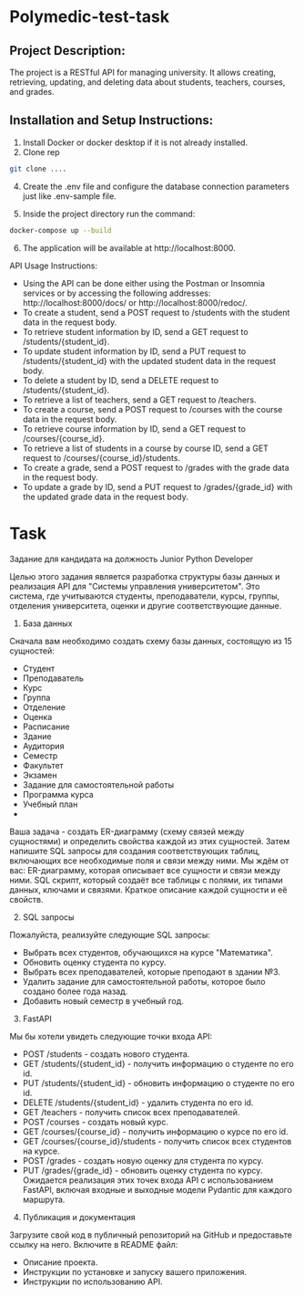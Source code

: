 # Polymedic-test-task

## Project Description:
The project is a RESTful API for managing university. It allows creating, retrieving, updating, and deleting data about students, teachers, courses, and grades.

## Installation and Setup Instructions:

1. Install Docker or docker desktop if it is not already installed.
2. Clone rep
```bash
git clone ....
```
4. Create the .env  file and configure the database connection parameters just like .env-sample file.

5. Inside the project directory run the command:
```bash
docker-compose up --build
```

6. The application will be available at http://localhost:8000.


API Usage Instructions:

- Using the API can be done either using the Postman or Insomnia services or by accessing the following addresses: http://localhost:8000/docs/ or http://localhost:8000/redoc/.
- To create a student, send a POST request to /students with the student data in the request body.
- To retrieve student information by ID, send a GET request to /students/{student_id}.
- To update student information by ID, send a PUT request to /students/{student_id} with the updated student data in the request body.
- To delete a student by ID, send a DELETE request to /students/{student_id}.
- To retrieve a list of teachers, send a GET request to /teachers.
- To create a course, send a POST request to /courses with the course data in the request body.
- To retrieve course information by ID, send a GET request to /courses/{course_id}.
- To retrieve a list of students in a course by course ID, send a GET request to /courses/{course_id}/students.
- To create a grade, send a POST request to /grades with the grade data in the request body.
- To update a grade by ID, send a PUT request to /grades/{grade_id} with the updated grade data in the request body.



# Task
Задание для кандидата на должность Junior Python Developer

Целью этого задания является разработка структуры базы данных и реализация API для "Системы управления университетом". Это система, где учитываются студенты, преподаватели, курсы, группы, отделения университета, оценки и другие соответствующие данные.

1. База данных

Сначала вам необходимо создать схему базы данных, состоящую из 15 сущностей:
- Студент
- Преподаватель
- Курс
- Группа
- Отделение
- Оценка
- Расписание
- Здание
- Аудитория
- Семестр
- Факультет
- Экзамен
- Задание для самостоятельной работы
- Программа курса
- Учебный план
- 
Ваша задача - создать ER-диаграмму (схему связей между сущностями) и определить свойства каждой из этих сущностей. Затем напишите SQL запросы для создания соответствующих таблиц, включающих все необходимые поля и связи между ними.
Мы ждём от вас:
ER-диаграмму, которая описывает все сущности и связи между ними.
SQL скрипт, который создаёт все таблицы с полями, их типами данных, ключами и связями.
Краткое описание каждой сущности и её свойств.

2. SQL запросы

Пожалуйста, реализуйте следующие SQL запросы:
- Выбрать всех студентов, обучающихся на курсе "Математика".
- Обновить оценку студента по курсу.
- Выбрать всех преподавателей, которые преподают в здании №3.
- Удалить задание для самостоятельной работы, которое было создано более года назад.
- Добавить новый семестр в учебный год.

3. FastAPI

Мы бы хотели увидеть следующие точки входа API:
- POST /students - создать нового студента.
- GET /students/{student_id} - получить информацию о студенте по его id.
- PUT /students/{student_id} - обновить информацию о студенте по его id.
- DELETE /students/{student_id} - удалить студента по его id.
- GET /teachers - получить список всех преподавателей.
- POST /courses - создать новый курс.
- GET /courses/{course_id} - получить информацию о курсе по его id.
- GET /courses/{course_id}/students - получить список всех студентов на курсе.
- POST /grades - создать новую оценку для студента по курсу.
- PUT /grades/{grade_id} - обновить оценку студента по курсу.
Ожидается реализация этих точек входа API с использованием FastAPI, включая входные и выходные модели Pydantic для каждого маршрута.

4. Публикация и документация

Загрузите свой код в публичный репозиторий на GitHub и предоставьте ссылку на него. Включите в README файл:
- Описание проекта.
- Инструкции по установке и запуску вашего приложения.
- Инструкции по использованию API.
